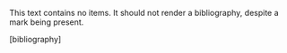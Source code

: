 This text contains no items.
It should not render a bibliography,
despite a mark being present.

[bibliography]